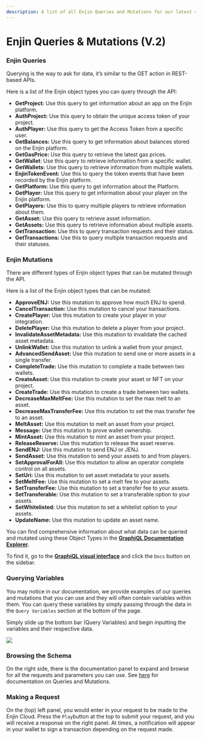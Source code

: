 ```yaml
---
description: A list of all Enjin Queries and Mutations for our latest v.2 schemas
---
```


# Enjin Queries & Mutations \(V.2\)

### Enjin Queries

Querying is the way to ask for data, it’s similar to the GET action in REST-based APIs.

Here is a list of the Enjin object types you can query through the API:

* **GetProject:** Use this query to get information about an app on the Enjin platform.
* **AuthProject:** Use this query to obtain the unique access token of your project.
* **AuthPlayer:** Use this query to get the Access Token from a specific user.
* **GetBalances:** Use this query to get information about balances stored on the Enjin platform.
* **GetGasPrice:** Use this query to retrieve the latest gas prices.
* **GetWallet**: Use this query to retrieve information from a specific wallet.
* **GetWallets:** Use this query to retrieve information from multiple wallets.
* **EnjinTokenEvent:** Use this to query the token events that have been recorded by the Enjin platform.
* **GetPlatform:** Use this query to get information about the Platform.
* **GetPlayer:** Use this query to get information about your player on the Enjin platform.
* **GetPlayers:** Use this to query multiple players to retrieve information about them.
* **GetAsset:** Use this query to retrieve asset information.
* **GetAssets:** Use this query to retrieve information about multiple assets.
* **GetTransaction:** Use this to query transaction requests and their status.
* **GetTransactions:** Use this to query multiple transaction requests and their statuses. 

### Enjin Mutations

There are different types of Enjin object types that can be mutated through the API.

Here is a list of the Enjin object types that can be mutated:

* **ApproveENJ:** Use this mutation to approve how much ENJ to spend.
* **CancelTransaction:** Use this mutation to cancel your transactions.
* **CreatePlayer:** Use this mutation to create your player in your integration.
* **DeletePlayer:** Use this mutation to delete a player from your project.
* **InvalidateAssetMetadata:** Use this mutation to invalidate the cached asset metadata.
* **UnlinkWallet:** Use this mutation to unlink a wallet from your project.
* **AdvancedSendAsset:** Use this mutation to send one or more assets in a single transfer.
* **CompleteTrade:** Use this mutation to complete a trade between two wallets.
* **CreateAsset:** Use this mutation to create your asset or NFT on your project.
* **CreateTrade:** Use this mutation to create a trade between two wallets.
* **DecreaseMaxMeltFee:** Use this mutation to set the max melt to an asset.
* **DecreaseMaxTransferFee:** Use this mutation to set the max transfer fee to an asset.
* **MeltAsset:** Use this mutation to melt an asset from your project.
* **Message:** Use this mutation to prove wallet ownership.
* **MintAsset:** Use this mutation to mint an asset from your project.
* **ReleaseReserve:** Use this mutation to release the asset reserve. 
* **SendENJ:** Use this mutation to send ENJ or JENJ.
* **SendAsset:** Use this mutation to send your assets to and from players.
* **SetApprovalForAll:** Use this mutation to allow an operator complete control on all assets.
* **SetUri:** Use this mutation to set asset metadata to your assets.
* **SetMeltFee:** Use this mutation to set a melt fee to your assets.
* **SetTransferFee:** Use this mutation to set a transfer fee to your assets.
* **SetTransferable:** Use this mutation to set a transferable option to your assets.
* **SetWhitelisted:** Use this mutation to set a whitelist option to your assets.
* **UpdateName:** Use this mutation to update an asset name. 

You can find comprehensive information about what data can be queried and mutated using these Object Types in the [**GraphiQL Documentation Explorer**](https://jumpnet.cloud.enjin.io/graphql/playground)**.**

To find it, go to the [**GraphiQL visual interface**](https://jumpnet.cloud.enjin.io/graphql/playground) and click the `Docs` button on the sidebar.

### Querying Variables

You may notice in our documentation, we provide examples of our queries and mutations that you can use and they will often contain variables within them. You can query these variables by simply passing through the data in the `Query Variables` section at the bottom of the page.

Simply slide up the bottom bar \(Query Variables\) and begin inputting the variables and their respective data.

![](https://assets-global.website-files.com/5d56cb37dc00727a4f69850c/5ffb6dae0d861daea4ea4c02_querying_using_variables.png)

### Browsing the Schema

On the right side, there is the documentation panel to expand and browse for all the requests and parameters you can use. See [here](https://graphql.org/learn/queries/) for documentation on Queries and Mutations. 

### Making a Request

On the \(top\) left panel, you would enter in your request to be made to the Enjin Cloud. Press the `Play`button at the top to submit your request, and you will receive a response on the right panel. At times, a notification will appear in your wallet to sign a transaction depending on the request made.

